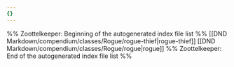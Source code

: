 ```yaml
---
{}
---
```

%% Zoottelkeeper: Beginning of the autogenerated index file list  %%
 [[DND Markdown/compendium/classes/Rogue/rogue-thief|rogue-thief]]
 [[DND Markdown/compendium/classes/Rogue/rogue|rogue]]
%% Zoottelkeeper: End of the autogenerated index file list  %%
